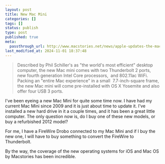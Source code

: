 ```yaml
---
layout: post
title: New Mac Mini
categories: []
tags: []
status: publish
type: post
published: true
meta:
  passthrough_url: http://www.macstories.net/news/apple-updates-the-mac-mini-with-faster-processors-thunderbolt-ports/
last_modified_at: 2024-11-01 18:37:48
---
```


>Described by Phil Schiller's as "the world's most efficient" desktop computer, the new Mac mini comes with two Thunderbolt 2 ports, new fourth generation Intel Core processors,  and 802.11ac WiFi. Packing an "entire Mac experience" in a small  7.7-inch-square frame, the new Mac mini will come pre-installed with OS X Yosemite and also offer four USB 3 ports.



I've been eyeing a new Mac Mini for quite some time now. I have had my current Mac Mini since 2009 and it is just about time to update it. I've installed a new hard drive in it a couple times, and it has been a great little computer. The only question now is, do I buy one of these new models, or buy a refurbished 2012 model?


For me, I have a FireWire Drobo connected to my Mac Mini and if I buy the new one, I will have to buy something to convert the FireWire to Thunderbolt.


By the way, the coverage of the new operating systems for iOS and Mac OS by Macstories has been incredible.
